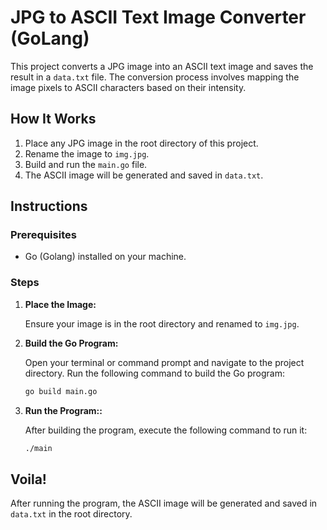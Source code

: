 # JPG to ASCII Text Image Converter (GoLang)

This project converts a JPG image into an ASCII text image and saves the result in a `data.txt` file. The conversion process involves mapping the image pixels to ASCII characters based on their intensity.

## How It Works

1. Place any JPG image in the root directory of this project.
2. Rename the image to `img.jpg`.
3. Build and run the `main.go` file.
4. The ASCII image will be generated and saved in `data.txt`.

## Instructions

### Prerequisites

- Go (Golang) installed on your machine.

### Steps

1. **Place the Image:**

   Ensure your image is in the root directory and renamed to `img.jpg`.

2. **Build the Go Program:**

   Open your terminal or command prompt and navigate to the project directory. Run the following command to build the Go program:

   ```sh
   go build main.go
3. **Run the Program::**

   After building the program, execute the following command to run it:

   ```sh
   ./main

## Voila!
After running the program, the ASCII image will be generated and saved in `data.txt` in the root directory.